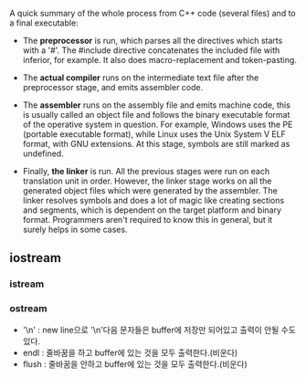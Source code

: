 A quick summary of the whole process from C++ code (several files) and to a final executable:

* The **preprocessor** is run, which parses all the directives which starts with a '#'. The #include directive concatenates the included file with inferior, for example. It also does macro-replacement and token-pasting.  

* The **actual compiler** runs on the intermediate text file after the preprocessor stage, and emits assembler code.  

* The **assembler** runs on the assembly file and emits machine code, this is usually called an object file and follows the binary executable format of the operative system in question. For example, Windows uses the PE (portable executable format), while Linux uses the Unix System V ELF format, with GNU extensions. At this stage, symbols are still marked as undefined.  

* Finally, **the linker** is run. All the previous stages were run on each translation unit in order. However, the linker stage works on all the generated object files which were generated by the assembler. The linker resolves symbols and does a lot of magic like creating sections and segments, which is dependent on the target platform and binary format. Programmers aren't required to know this in general, but it surely helps in some cases.



## iostream  

### istream  

### ostream
* '\n' : new line으로 '\n'다음 문자들은 buffer에 저장만 되어있고 출력이 안될 수도 있다.
* endl : 줄바꿈을 하고 buffer에 있는 것을 모두 출력한다.(비운다)
* flush : 줄바꿈을 안하고 buffer에 있는 것을 모두 출력한다.(비운다)
